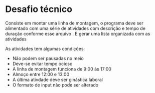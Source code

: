 <h1>Desafio técnico</h1>
<p>Consiste em montar uma linha de montagem, o programa deve ser alimentado com uma série de atividades com descrição e tempo de duração conforme <a src="https://github.com/raphaelfaber/assembly-line-generator/blob/master/src/input.txt"> esse arquivo </a>. E gerar uma lista organizada com as atividades</p>
<p>As atividades tem algumas condições:</p>
<ul>
  <li>Não podem ser pausadas no meio</li>
  <li>Deve-se evitar tempo ocioso</li>
  <li>A linha de montagem funciona de 9:00 às 17:00</li>
  <li>Almoço entre 12:00 e 13:00</li>
  <li>A última ativdade deve ser ginástica laboral</li>
  <li>O formato de input não pode ser alterado</li>
</ul>
